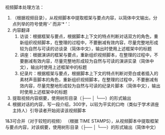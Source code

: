视频脚本处理方法：

1. （根据视频目录），从视频脚本中提取框架与要点内容，以简体中文输出，分点列举的符号使用‘-’ 而非‘* ’：
2. 内容翻译
	1. 访谈：根据框架与要点，根据脚本上下文的特点判断对话双方的角色，重新组织视频脚本，在整理的过程中，不要删减有效内容，尽量完整地形成较为自然与可读的访谈录（简体中文），输出时使用上述框架中的标题
	2. 讲座：根据演讲的框架与要点，重新组织视频脚本，在整理的过程中，不要删减有效内容，尽量完整地形成较为自然与可读的演讲实录（简体中文），输出时使用上述框架中的标题
	3. 纪录片：根据框架与要点，根据脚本上下文的特点判断对旁白或者插入的素材声音脚本的角色，重新组织视频脚本，在整理的过程中，不要删减有效内容，尽量完整地形成较为自然与可读的纪录片脚本（简体中文），输出时使用上述框架中的标题
3. 提取视频内容纲要，使用树形目录（├── │ └──）的形式输出
4. 根据对话的内容，写一段介绍，300字，以较为平实的口吻（类似于学术讲座主持人）引导读者开始阅读该视频脚本

1&3可合并（对于较短的视频）
（根据 TIME STAMPS），从视频脚本中提取框架与要点内容，对该纲要，使用树形目录（├── │ └──）的形式输出（简体中文）